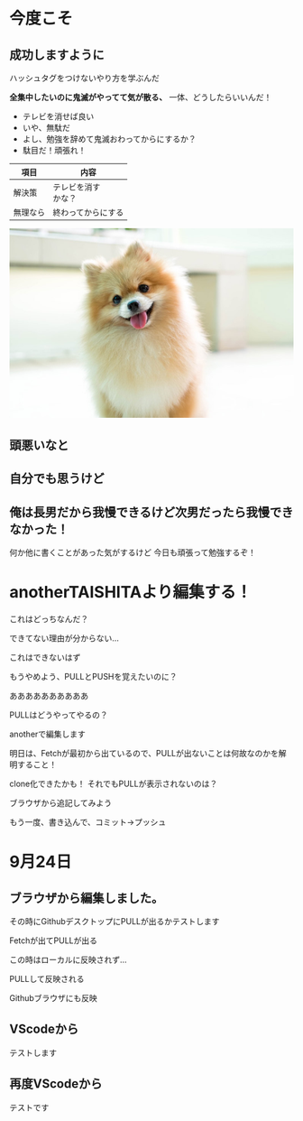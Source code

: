 # 今度こそ
## 成功しますように
ハッシュタグをつけないやり方を学ぶんだ

**全集中したいのに鬼滅がやってて気が散る、**
一体、どうしたらいいんだ！

- テレビを消せば良い
- いや、無駄だ
- よし、勉強を辞めて鬼滅おわってからにするか？
- 駄目だ！頑張れ！

|項目       |内容
|--|--
|解決策　|テレビを消す<br>かな？
|無理なら|終わってからにする

![ポメラニアン](img/pome.jpg)


## 頭悪いなと
## 自分でも思うけど
## 俺は長男だから我慢できるけど次男だったら我慢できなかった！

何か他に書くことがあった気がするけど
今日も頑張って勉強するぞ！

# anotherTAISHITAより編集する！

これはどっちなんだ？

できてない理由が分からない…

これはできないはず

もうやめよう、PULLとPUSHを覚えたいのに？

ああああああああああ

PULLはどうやってやるの？

anotherで編集します


明日は、Fetchが最初から出ているので、PULLが出ないことは何故なのかを解明すること！

clone化できたかも！
それでもPULLが表示されないのは？

ブラウザから追記してみよう

もう一度、書き込んで、コミット→プッシュ

# 9月24日

## ブラウザから編集しました。
その時にGithubデスクトップにPULLが出るかテストします

Fetchが出てPULLが出る

この時はローカルに反映されず…

PULLして反映される

Githubブラウザにも反映

## VScodeから
テストします

## 再度VScodeから
テストです